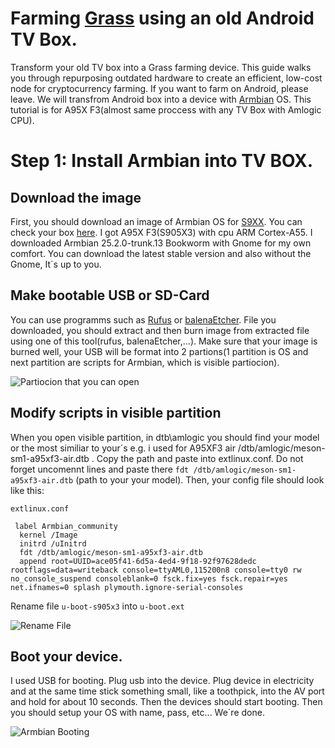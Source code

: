 # Farming [Grass](https://app.getgrass.io/register/?referralCode=sD8cUjUDV1uXTZO) using an old Android TV Box.
Transform your old TV box into a Grass farming device. This guide walks you through repurposing outdated hardware to create an efficient, low-cost node for cryptocurrency farming. If you want to farm on Android, please leave. We will transfrom Android box into a device with [Armbian](https://www.armbian.com/) OS. This tutorial is for A95X F3(almost same proccess with any TV Box with Amlogic CPU).
# Step 1: Install Armbian into TV BOX.
## Download the image
First, you should download an image of Armbian OS for [S9XX](https://www.armbian.com/amlogic-s9xx-tv-box/). You can check your box [here](https://github.com/devmfc/debian-on-amlogic/blob/main/README.md). I got A95X F3(S905X3) with cpu ARM Cortex-A55. I downloaded Armbian 25.2.0-trunk.13 Bookworm with Gnome for my own comfort. You can download the latest stable version and also without the Gnome, It´s up to you.
## Make bootable USB or SD-Card
You can use programms such as [Rufus](https://rufus.ie/sk/) or [balenaEtcher](https://etcher.balena.io/). File you downloaded, you should extract and then burn image from extracted file using one of this tool(rufus, balenaEtcher,...). Make sure that your image is burned well, your USB will be format into 2 partions(1 partition is OS and next partition are scripts for Armbian, which is visible partiocion). 

![Partiocion that you can open](https://github.com/user-attachments/assets/548e5b98-6b0e-4411-8bbe-69a2d9f6914e)

## Modify scripts in visible partition
When you open visible partition, in dtb\amlogic you should find your model or the most similiar to your´s e.g. i used for A95XF3 air /dtb/amlogic/meson-sm1-a95xf3-air.dtb . Copy the path and paste into extlinux.conf.  Do not forget uncomennt lines and paste there `fdt /dtb/amlogic/meson-sm1-a95xf3-air.dtb` (path to your your model).
Then, your config file should look like this:

`extlinux.conf `
```
 label Armbian_community
  kernel /Image
  initrd /uInitrd
  fdt /dtb/amlogic/meson-sm1-a95xf3-air.dtb
  append root=UUID=ace05f41-6d5a-4ed4-9f18-92f97628dedc rootflags=data=writeback console=ttyAML0,115200n8 console=tty0 rw no_console_suspend consoleblank=0 fsck.fix=yes fsck.repair=yes net.ifnames=0 splash plymouth.ignore-serial-consoles
```
 Rename file `u-boot-s905x3` into `u-boot.ext`
 
![Rename File](https://github.com/user-attachments/assets/3b53d8f7-34bb-445d-8ccc-f216265b6626)

## Boot your device.
I used USB for booting. Plug usb into the device. Plug device in electricity and at the same time stick something small, like a toothpick, into the AV port and hold for about 10 seconds. Then the devices should start booting. Then you should setup your OS with name, pass, etc... We´re done.

![Armbian Booting](https://github.com/user-attachments/assets/5fc2d12d-2b8b-4497-bb94-25c6a6119b1e)







